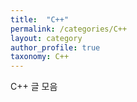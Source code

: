 ```yaml
---
title:  "C++"
permalink: /categories/C++
layout: category
author_profile: true
taxonomy: C++
---
```


C++ 글 모음
